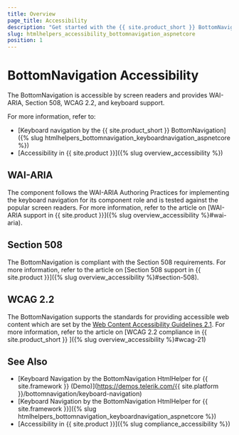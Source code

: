 ```yaml
---
title: Overview
page_title: Accessibility
description: "Get started with the {{ site.product_short }} BottomNavigation by Telerik UI and learn about its accessibility support for WAI-ARIA, Section 508, and WCAG 2.2."
slug: htmlhelpers_accessibility_bottomnavigation_aspnetcore
position: 1
---
```


# BottomNavigation Accessibility

The BottomNavigation is accessible by screen readers and provides WAI-ARIA, Section 508, WCAG 2.2, and keyboard support.

For more information, refer to:
* [Keyboard navigation by the {{ site.product_short }} BottomNavigation]({% slug htmlhelpers_bottomnavigation_keyboardnavigation_aspnetcore %})
* [Accessibility in {{ site.product }}]({% slug overview_accessibility %})

## WAI-ARIA

The component follows the WAI-ARIA Authoring Practices for implementing the keyboard navigation for its component role and is tested against the popular screen readers. For more information, refer to the article on [WAI-ARIA support in {{ site.product }}]({% slug overview_accessibility %}#wai-aria).

## Section 508

The BottomNavigation is compliant with the Section 508 requirements. For more information, refer to the article on [Section 508 support in {{ site.product }}]({% slug overview_accessibility %}#section-508).

## WCAG 2.2

The BottomNavigation supports the standards for providing accessible web content which are set by the [Web Content Accessibility Guidelines 2.1](https://www.w3.org/TR/WCAG/). For more information, refer to the article on [WCAG 2.2 compliance in {{ site.product_short }} ]({% slug overview_accessibility %}#wcag-21)

## See Also

* [Keyboard Navigation by the BottomNavigation HtmlHelper for {{ site.framework }} (Demo)](https://demos.telerik.com/{{ site.platform }}/bottomnavigation/keyboard-navigation)
* [Keyboard Navigation by the BottomNavigation HtmlHelper for {{ site.framework }}]({% slug htmlhelpers_bottomnavigation_keyboardnavigation_aspnetcore %})
* [Accessibility in {{ site.product }}]({% slug compliance_accessibility %})
